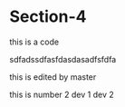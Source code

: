 # Section-4

this is a code
<br>

sdfadssdfasfdasdasadfsfdfa


this is edited by master

this is number 2
dev 1
dev 2
